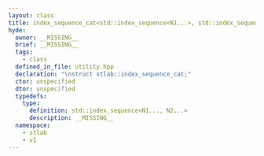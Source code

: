 ```yaml
---
layout: class
title: index_sequence_cat<std::index_sequence<N1...>, std::index_sequence<N2...>>
hyde:
  owner: __MISSING__
  brief: __MISSING__
  tags:
    - class
  defined_in_file: utility.hpp
  declaration: "\nstruct stlab::index_sequence_cat;"
  ctor: unspecified
  dtor: unspecified
  typedefs:
    type:
      definition: std::index_sequence<N1..., N2...>
      description: __MISSING__
  namespace:
    - stlab
    - v1
---
```

